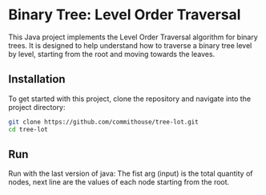 # Binary Tree: Level Order Traversal

This Java project implements the Level Order Traversal algorithm for binary trees. 
It is designed to help understand how to traverse a binary tree level by level, starting from the root and moving towards the leaves.

## Installation

To get started with this project, clone the repository and navigate into the project directory:

```bash
git clone https://github.com/commithouse/tree-lot.git
cd tree-lot
```

## Run

Run with the last version of java: 
The fist arg (input) is the total quantity of nodes, next line are the values of each node starting from the root.


